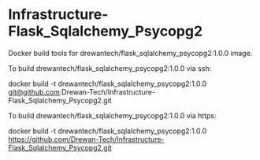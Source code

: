 # Infrastructure-Flask_Sqlalchemy_Psycopg2
Docker build tools for drewantech/flask_sqlalchemy_psycopg2:1.0.0 image.

To build drewantech/flask_sqlalchemy_psycopg2:1.0.0 via ssh:

docker build -t drewantech/flask_sqlalchemy_psycopg2:1.0.0 git@github.com:Drewan-Tech/Infrastructure-Flask_Sqlalchemy_Psycopg2.git

To build drewantech/flask_sqlalchemy_psycopg2:1.0.0 via https:

docker build -t drewantech/flask_sqlalchemy_psycopg2:1.0.0 https://github.com/Drewan-Tech/Infrastructure-Flask_Sqlalchemy_Psycopg2.git
